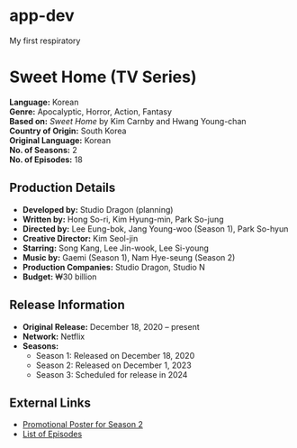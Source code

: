 # app-dev
My first respiratory
# Sweet Home (TV Series)

**Language:** Korean  
**Genre:** Apocalyptic, Horror, Action, Fantasy  
**Based on:** *Sweet Home* by Kim Carnby and Hwang Young-chan  
**Country of Origin:** South Korea  
**Original Language:** Korean  
**No. of Seasons:** 2  
**No. of Episodes:** 18  

## Production Details

- **Developed by:** Studio Dragon (planning)  
- **Written by:** Hong So-ri, Kim Hyung-min, Park So-jung  
- **Directed by:** Lee Eung-bok, Jang Young-woo (Season 1), Park So-hyun  
- **Creative Director:** Kim Seol-jin  
- **Starring:** Song Kang, Lee Jin-wook, Lee Si-young  
- **Music by:** Gaemi (Season 1), Nam Hye-seung (Season 2)  
- **Production Companies:** Studio Dragon, Studio N  
- **Budget:** ₩30 billion  

## Release Information

- **Original Release:** December 18, 2020 – present  
- **Network:** Netflix  
- **Seasons:** 
  - Season 1: Released on December 18, 2020  
  - Season 2: Released on December 1, 2023  
  - Season 3: Scheduled for release in 2024  

## External Links

- [Promotional Poster for Season 2](link-to-poster-image)
- [List of Episodes](link-to-episode-list)
